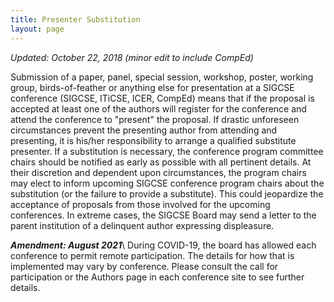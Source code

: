 ```yaml
---
title: Presenter Substitution
layout: page
---
```


_Updated: October 22, 2018 (minor edit to include CompEd)_

Submission of a paper, panel, special session, workshop, poster, working group, birds-of-feather or anything else for presentation at a SIGCSE conference (SIGCSE, ITiCSE, ICER, CompEd) means that if the proposal is accepted at least one of the authors will register for the conference and attend the conference to \"present\" the proposal. If drastic unforeseen circumstances prevent the presenting author from attending and presenting, it is his/her responsibility to arrange a qualified substitute presenter. If a substitution is necessary, the conference program committee chairs should be notified as early as possible with all pertinent details. At their discretion and dependent upon circumstances, the program chairs may elect to inform upcoming SIGCSE conference program chairs about the substitution (or the failure to provide a substitute). This could jeopardize the acceptance of proposals from those involved for the upcoming conferences. In extreme cases, the SIGCSE Board may send a letter to the parent institution of a delinquent author expressing displeasure.

_**Amendment: August 2021**_\\
During COVID-19, the board has allowed each conference to permit remote participation. The details for how that is implemented may vary by conference. Please consult the call for participation or the Authors page in each conference site to see further details.
